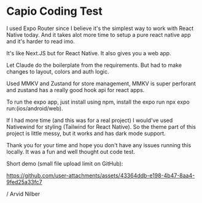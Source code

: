 # Capio Coding Test

I used Expo Router since I believe it's the simplest way to work with React Native today. And it takes alot more time to setup a pure react native app and it's harder to read imo. 

It's like Next.JS but for React Native. It also gives you a web app.

Let Claude do the boilerplate from the requirements. But had to make changes to layout, colors and auth logic. 

Used MMKV and Zustand for store management, MMKV is super perforant and zustand has a really good hook api for react apps. 


To run the expo app, just install using npm, install the expo run npx expo run:(ios/android/web).

If I had more time (and this was for a real project) I would've used Nativewind for styling (Tailwind for React Native). So the theme part of this project is little messy, but it works and has dark mode support.

Thank you for your time and hope you don't have any issues running this locally. It was a fun and well thought out code test.

Short demo (small file upload limit on GitHub):

https://github.com/user-attachments/assets/43364ddb-e198-4b47-8aa4-9fed25a33fc7



/ Arvid Nilber
